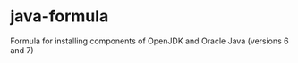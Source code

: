 java-formula
============

Formula for installing components of OpenJDK and Oracle Java (versions 6 and 7)
